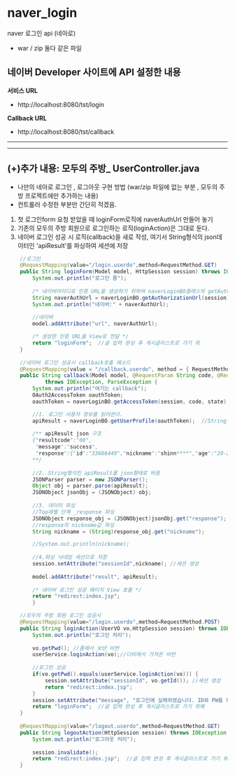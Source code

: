# naver_login
naver 로그인 api (네아로)
- war / zip 둘다 같은 파일 

## 네이버 Developer 사이트에 API 설정한 내용
**서비스 URL**
- http://localhost:8080/tst/login

**Callback URL**
- http://localhost:8080/tst/callback

-------------
-------------
## (+)추가 내용: 모두의 주방_ UserController.java  
- 나만의 네아로 로그인 , 로그아웃 구현 방법  (war/zip 파일에 없는 부분 , 모두의 주방 프로젝트에만 추가하는 내용)
- 컨트롤러 수정한 부분만 간단히 적겠음.
 1. 첫 로그인form 요청 받았을 때 loginForm로직에 naverAuthUrl 만들어 놓기
 2. 기존의 모두의 주방 회원으로 로그인하는 로직(loginAction)은 그대로 둔다. 
 3. 네이버 로그인 성공 시 로직(callback)을 새로 작성, 여기서 String형식의 json데이터인 'apiResult'를 파싱하여 세션에 저장

```java 
	//로그인
	@RequestMapping(value="/login.userdo",method=RequestMethod.GET)
	public String loginForm(Model model, HttpSession session) throws IOException {   //사용자 입력값을 request가 아닌 command가 받게 하기 위해 boardVO를 매개변수로 선언
		System.out.println("로그인 폼");
		
		/* 네이버아이디로 인증 URL을 생성하기 위하여 naverLoginBO클래스의 getAuthorizationUrl메소드 호출 */
		String naverAuthUrl = naverLoginBO.getAuthorizationUrl(session);
		System.out.println("네이버:" + naverAuthUrl);
		
		//네이버 
		model.addAttribute("url", naverAuthUrl);

		/* 생성한 인증 URL을 View로 전달 */
		return "loginForm";  //글 입력 완성 후 게시글리스트로 가기 위
	}
	
	//네이버 로그인 성공시 callback호출 메소드
	@RequestMapping(value = "/callback.userdo", method = { RequestMethod.GET, RequestMethod.POST })
	public String callback(Model model, @RequestParam String code, @RequestParam String state, HttpSession session)
			throws IOException, ParseException {
		System.out.println("여기는 callback");
		OAuth2AccessToken oauthToken;
        oauthToken = naverLoginBO.getAccessToken(session, code, state);

        //1. 로그인 사용자 정보를 읽어온다.
		apiResult = naverLoginBO.getUserProfile(oauthToken);  //String형식의 json데이터
		
		/** apiResult json 구조
		{"resultcode":"00",
		 "message":"success",
		 "response":{"id":"33666449","nickname":"shinn****","age":"20-29","gender":"M","email":"shinn0608@naver.com","name":"\uc2e0\ubc94\ud638"}}
		**/
		
		//2. String형식인 apiResult를 json형태로 바꿈
		JSONParser parser = new JSONParser();
		Object obj = parser.parse(apiResult);
		JSONObject jsonObj = (JSONObject) obj;
		
		//3. 데이터 파싱 
		//Top레벨 단계 _response 파싱
		JSONObject response_obj = (JSONObject)jsonObj.get("response");
		//response의 nickname값 파싱
		String nickname = (String)response_obj.get("nickname");

		//System.out.println(nickname);
		
		//4.파싱 닉네임 세션으로 저장
		session.setAttribute("sessionId",nickname); //세션 생성
		
		model.addAttribute("result", apiResult);
	     
		/* 네이버 로그인 성공 페이지 View 호출 */
		return "redirect:index.jsp";
		}

	//모두의 주방 회원 로그인 성공시
	@RequestMapping(value="/login.userdo",method=RequestMethod.POST)
	public String loginAction(UserVO vo,HttpSession session) throws IOException {   //사용자 입력값을 request가 아닌 command가 받게 하기 위해 boardVO를 매개변수로 선언
		System.out.println("로그인 처리");
		
		vo.getPwd(); //폼에서 보낸 비번 
		userService.loginAction(vo);//디비에서 가져온 비번
		
		//로그인 성공
		if(vo.getPwd().equals(userService.loginAction(vo))) {	
			session.setAttribute("sessionId", vo.getId()); //세션 생성
			return "redirect:index.jsp";
		}
		session.setAttribute("message", "로그인에 실패하였습니다. ID와 PW를 확인해주세요!");
		return "loginForm";  //글 입력 완성 후 게시글리스트로 가기 위해
	}
	
	@RequestMapping(value="/logout.userdo",method=RequestMethod.GET)
	public String logoutAction(HttpSession session) throws IOException {   //사용자 입력값을 request가 아닌 command가 받게 하기 위해 boardVO를 매개변수로 선언
		System.out.println("로그아웃 처리");
		
		session.invalidate();	
		return "redirect:index.jsp";  //글 입력 완성 후 게시글리스트로 가기 위해
	}
```
